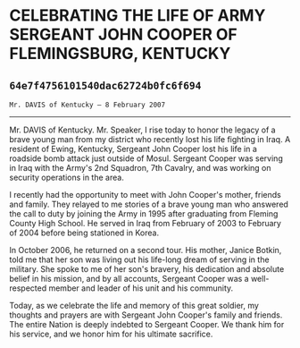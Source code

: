 # CELEBRATING THE LIFE OF ARMY SERGEANT JOHN COOPER OF FLEMINGSBURG,  KENTUCKY
## `64e7f4756101540dac62724b0fc6f694`
`Mr. DAVIS of Kentucky — 8 February 2007`

---


Mr. DAVIS of Kentucky. Mr. Speaker, I rise today to honor the legacy 
of a brave young man from my district who recently lost his life 
fighting in Iraq. A resident of Ewing, Kentucky, Sergeant John Cooper 
lost his life in a roadside bomb attack just outside of Mosul. Sergeant 
Cooper was serving in Iraq with the Army's 2nd Squadron, 7th Cavalry, 
and was working on security operations in the area.

I recently had the opportunity to meet with John Cooper's mother, 
friends and family. They relayed to me stories of a brave young man who 
answered the call to duty by joining the Army in 1995 after graduating 
from Fleming County High School. He served in Iraq from February of 
2003 to February of 2004 before being stationed in Korea.

In October 2006, he returned on a second tour. His mother, Janice 
Botkin, told me that her son was living out his life-long dream of 
serving in the military. She spoke to me of her son's bravery, his 
dedication and absolute belief in his mission, and by all accounts, 
Sergeant Cooper was a well-respected member and leader of his unit and 
his community.

Today, as we celebrate the life and memory of this great soldier, my 
thoughts and prayers are with Sergeant John Cooper's family and 
friends. The entire Nation is deeply indebted to Sergeant Cooper. We 
thank him for his service, and we honor him for his ultimate sacrifice.
